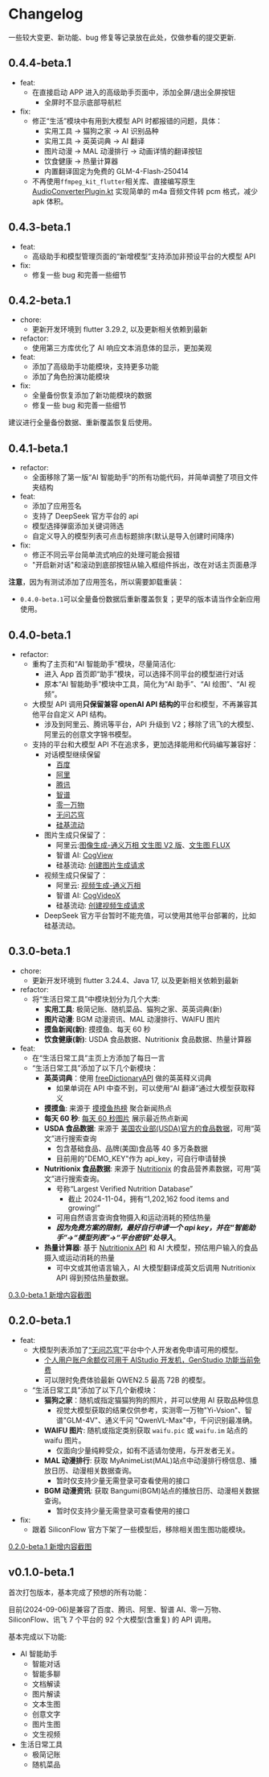 # Changelog

一些较大变更、新功能、bug 修复等记录放在此处，仅做参看的提交更新.

## 0.4.4-beta.1

- feat:
  - 在直接启动 APP 进入的高级助手页面中，添加全屏/退出全屏按钮
    - 全屏时不显示底部导航栏
- fix:
  - 修正“生活”模块中有用到大模型 API 时都报错的问题，具体：
    - 实用工具 -> 猫狗之家 -> AI 识别品种
    - 实用工具 -> 英英词典 -> AI 翻译
    - 图片动漫 -> MAL 动漫排行 -> 动画详情的翻译按钮
    - 饮食健康 -> 热量计算器
    - 内置翻译固定为免费的 GLM-4-Flash-250414
  - 不再使用`ffmpeg_kit_flutter`相关库、直接编写原生 [AudioConverterPlugin.kt](android/app/src/main/kotlin/com/swm/swmate/AudioConverterPlugin.kt) 实现简单的 m4a 音频文件转 pcm 格式，减少 apk 体积。

## 0.4.3-beta.1

- feat:
  - 高级助手和模型管理页面的“新增模型”支持添加非预设平台的大模型 API
- fix:
  - 修复一些 bug 和完善一些细节

## 0.4.2-beta.1

- chore:
  - 更新开发环境到 flutter 3.29.2, 以及更新相关依赖到最新
- refactor:
  - 使用第三方库优化了 AI 响应文本消息体的显示，更加美观
- feat:
  - 添加了高级助手功能模块，支持更多功能
  - 添加了角色扮演功能模块
- fix:
  - 全量备份恢复添加了新功能模块的数据
  - 修复一些 bug 和完善一些细节

建议进行全量备份数据、重新覆盖恢复后使用。

## 0.4.1-beta.1

- refactor:
  - 全面移除了第一版“AI 智能助手”的所有功能代码，并简单调整了项目文件夹结构
- feat:
  - 添加了应用签名
  - 支持了 DeepSeek 官方平台的 api
  - 模型选择弹窗添加关键词筛选
  - 自定义导入的模型列表可点击标题排序(默认是导入创建时间降序)
- fix:
  - 修正不同云平台简单流式响应的处理可能会报错
  - "开启新对话"和滚动到底部按钮从输入框组件拆出，改在对话主页面悬浮

**注意**，因为有测试添加了应用签名，所以需要卸载重装：

- `0.4.0-beta.1`可以全量备份数据后重新覆盖恢复；更早的版本请当作全新应用使用。

## 0.4.0-beta.1

- refactor:
  - 重构了主页和“AI 智能助手”模块，尽量简洁化:
    - 进入 App 首页即“助手”模块，可以选择不同平台的模型进行对话
    - 原本“AI 智能助手”模块中工具，简化为“AI 助手”、“AI 绘图”、“AI 视频”。
  - 大模型 API 调用**只保留兼容 openAI API 结构的**平台和模型，不再兼容其他平台自定义 API 结构。
    - 涉及到阿里云、腾讯等平台，API 升级到 V2；移除了讯飞的大模型、阿里云的创意文字锦书模型。
  - 支持的平台和大模型 API 不在追求多，更加选择能用和代码编写兼容好：
    - 对话模型继续保留
      - [百度](https://cloud.baidu.com/doc/WENXINWORKSHOP/s/Fm2vrveyu)
      - [阿里](https://help.aliyun.com/zh/model-studio/developer-reference/compatibility-of-openai-with-dashscope)
      - [腾讯](https://console.cloud.tencent.com/hunyuan/start)
      - [智谱](https://open.bigmodel.cn/dev/api/normal-model/glm-4)
      - [零一万物](https://platform.lingyiwanwu.com/docs/api-reference)
      - [无问芯穹](https://docs.infini-ai.com/gen-studio/api/maas.html#/operations/chatCompletions)
      - [硅基流动](https://docs.siliconflow.cn/cn/api-reference/chat-completions/chat-completions)
    - 图片生成只保留了：
      - 阿里云:[图像生成-通义万相 文生图 V2 版](https://help.aliyun.com/zh/model-studio/developer-reference/text-to-image-v2-api-reference)、[文生图 FLUX](https://help.aliyun.com/zh/model-studio/developer-reference/flux/)
      - 智谱 AI: [CogView](https://open.bigmodel.cn/dev/api/image-model/cogview)
      - 硅基流动: [创建图片生成请求](https://docs.siliconflow.cn/cn/api-reference/images/images-generations)
    - 视频生成只保留了：
      - 阿里云: [视频生成-通义万相](https://help.aliyun.com/zh/model-studio/developer-reference/video-generation-wanx/)
      - 智谱 AI: [CogVideoX](https://open.bigmodel.cn/dev/api/videomodel/cogvideox)
      - 硅基流动: [创建视频生成请求](https://docs.siliconflow.cn/cn/api-reference/videos/videos_submit)
    - DeepSeek 官方平台暂时不能充值，可以使用其他平台部署的，比如硅基流动。

## 0.3.0-beta.1

- chore:
  - 更新开发环境到 flutter 3.24.4、Java 17, 以及更新相关依赖到最新
- refactor:
  - 将“生活日常工具”中模块划分为几个大类:
    - **实用工具**: 极简记账、随机菜品、猫狗之家、英英词典(新)
    - **图片动漫**: BGM 动漫资讯、MAL 动漫排行、WAIFU 图片
    - **摸鱼新闻(新)**: 摸摸鱼、每天 60 秒
    - **饮食健康(新)**: USDA 食品数据、Nutritionix 食品数据、热量计算器
- feat:
  - 在“生活日常工具”主页上方添加了每日一言
  - “生活日常工具”添加了以下几个新模块：
    - **英英词典**：使用 [freeDictionaryAPI](https://github.com/meetDeveloper/freeDictionaryAPI) 做的英英释义词典
      - 如果单词在 API 中查不到，可以使用“AI 翻译”通过大模型获取释义
    - **摸摸鱼**: 来源于 [摸摸鱼热榜](https://momoyu.cc/) 聚合新闻热点
    - **每天 60 秒**: [每天 60 秒图片](https://api.03c3.cn/api/zb) 展示最近热点新闻
    - **USDA 食品数据**: 来源于 [美国农业部(USDA)官方的食品数据](https://fdc.nal.usda.gov/api-guide.html)，可用“英文”进行搜索查询
      - 包含基础食品、品牌(美国)食品等 40 多万条数据
      - 目前用的"DEMO_KEY"作为 api_key，可自行申请替换
    - **Nutritionix 食品数据**: 来源于 [Nutritionix](https://www.nutritionix.com/business/api) 的食品营养素数据，可用“英文”进行搜索查询。
      - 号称“Largest Verified Nutrition Database”
        - 截止 2024-11-04，拥有“1,202,162 food items and growing!”
      - 可用自然语言查询食物摄入和运动消耗的预估热量
      - _**因为免费方案的限制，最好自行申请一个 api key，并在“智能助手”->“模型列表”->“平台密钥”处导入**_。
    - **热量计算器**: 基于 [Nutritionix API](https://www.nutritionix.com/business/api) 和 AI 大模型，预估用户输入的食品摄入或运动消耗的热量
      - 可中文或其他语言输入，AI 大模型翻译成英文后调用 Nutritionix API 得到预估热量数据。

[0.3.0-beta.1 新增内容截图](_doc/changelog_pics/0.3.0-beta.1新增内容截图.jpg)

## 0.2.0-beta.1

- feat:
  - 大模型列表添加了[“无问芯穹”](https://docs.infini-ai.com/gen-studio/models/supported-models.html)平台中个人开发者免申请可用的模型。
    - [个人用户账户余额仅可用于 AIStudio 开发机，GenStudio 功能当前免费](https://docs.infini-ai.com/support/)
    - 可以限时免费体验最新 QWEN2.5 最高 72B 的模型。
  - “生活日常工具”添加了以下几个新模块：
    - **猫狗之家**：随机或指定猫猫狗狗的照片，并可以使用 AI 获取品种信息
      - 视觉大模型获取的结果仅供参考，实测零一万物"Yi-Vsion"、智谱"GLM-4V"、通义千问 "QwenVL-Max"中，千问识别最准确。
    - **WAIFU 图片**: 随机或指定类别获取 `waifu.pic` 或 `waifu.im` 站点的 waifu 图片。
      - 仅面向少量纯粹受众，如有不适请勿使用，与开发者无关。
    - **MAL 动漫排行**: 获取 MyAnimeList(MAL)站点中动漫排行榜信息、播放日历、动漫相关数据查询。
      - 暂时仅支持少量无需登录可查看使用的接口
    - **BGM 动漫资讯**: 获取 Bangumi(BGM)站点的播放日历、动漫相关数据查询。
      - 暂时仅支持少量无需登录可查看使用的接口
- fix:
  - 跟着 SiliconFlow 官方下架了一些模型后，移除相关图生图功能模块。

[0.2.0-beta.1 新增内容截图](_doc/changelog_pics/0.2.0-beta.1新增内容截图.png)

## v0.1.0-beta.1

首次打包版本，基本完成了预想的所有功能：

目前(2024-09-06)是兼容了百度、腾讯、阿里、智谱 AI、零一万物、SiliconFlow、讯飞 7 个平台的 92 个大模型(含重复) 的 API 调用。

基本完成以下功能:

- AI 智能助手
  - 智能对话
  - 智能多聊
  - 文档解读
  - 图片解读
  - 文本生图
  - 创意文字
  - 图片生图
  - 文生视频
- 生活日常工具
  - 极简记账
  - 随机菜品
